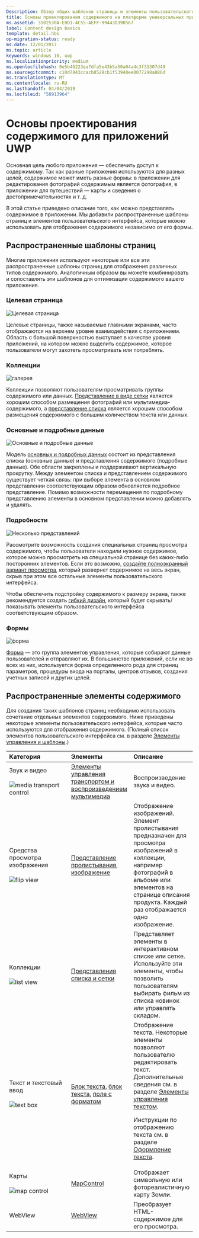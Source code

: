 ```yaml
---
Description: Обзор общих шаблонов страницы и элементы пользовательского интерфейса для отображения содержимого в приложении универсальной платформы Windows.
title: Основы проектирования содержимого на платформе универсальных приложений для Windows (UWP)
ms.assetid: 3102530A-E0D1-4C55-AEFF-99443D39D567
label: Content design basics
template: detail.hbs
op-migration-status: ready
ms.date: 12/01/2017
ms.topic: article
keywords: windows 10, uwp
ms.localizationpriority: medium
ms.openlocfilehash: 0e5b46223ea7dfa5e43b5a50a04a4c3f31307d49
ms.sourcegitcommit: c10d7843ccacb8529cb1f53948ee0077298a886d
ms.translationtype: MT
ms.contentlocale: ru-RU
ms.lasthandoff: 04/04/2019
ms.locfileid: "58913964"
---
```

# <a name="content-design-basics-for-uwp-apps"></a>Основы проектирования содержимого для приложений UWP

Основная цель любого приложения — обеспечить доступ к содержимому. Так как разные приложения используются для разных целей, содержимое может иметь разные формы: в приложении для редактирования фотографий содержимым является фотография, в приложении для путешествий — карты и сведения о достопримечательностях и т. д. 

В этой статье приведено описание того, как можно представлять содержимое в приложении. Мы добавили распространенные шаблоны страниц и элементов пользовательского интерфейса, которые можно использовать для отображения содержимого независимо от его формы.

## <a name="common-page-patterns"></a>Распространенные шаблоны страниц

Многие приложения используют некоторые или все эти распространенные шаблоны страниц для отображения различных типов содержимого. Аналогичным образом вы можете комбинировать и сопоставлять эти шаблонов для оптимизации содержимого вашего приложения.

### <a name="landing"></a>Целевая страница

![Целевая страница](images/content-basics/hero-screen.png)

Целевые страницы, также называемые главными экранами, часто отображаются на верхнем уровне взаимодействия с приложением. Область с большой поверхностью выступает в качестве уровня приложений, на котором можно выделить содержимое, которое пользователи могут захотеть просматривать или потреблять.

### <a name="collections"></a>Коллекции

![галерея](images/content-basics/gridview.png)

Коллекции позволяют пользователям просматривать группы содержимого или данных. [Представление в виде сетки](../controls-and-patterns/item-templates-gridview.md) является хорошим способом размещения фотографий или мультимедиа-содержимого, а [представление списка](../controls-and-patterns/item-templates-listview.md) является хорошим способом размещения содержимого с большим количеством текста или данных.


### <a name="masterdetail"></a>Основные и подробные данные

![Основные и подробные данные](images/content-basics/master-detail.png)

Модель [основных и подробных данных](../controls-and-patterns/master-details.md) состоит из представления списка (основные данные) и представления содержимого (подробные данные). Обе области закреплены и поддерживают вертикальную прокрутку. Между элементом списка и представлением содержимого существует четкая связь: при выборе элемента в основном представлении соответствующим образом обновляется подробное представление. Помимо возможности перемещения по подробному представлению элементы в основном представлении можно добавлять и удалять.

### <a name="details"></a>Подробности

![Несколько представлений](images/multi-view.png)

Рассмотрите возможность создания специальных страниц просмотра содержимого, чтобы пользователи находили нужное содержимое, которое можно просмотреть на специальной странице без каких-либо посторонних элементов. Если это возможно, [создайте полноэкранный вариант просмотра](../layout/show-multiple-views.md), который развернет содержимое на весь экран, скрыв при этом все остальные элементы пользовательского интерфейса. 

Чтобы обеспечить подстройку содержимого к размеру экрана, также рекомендуется создать [гибкий дизайн](design-and-ui-intro.md), который будет скрывать/показывать элементы пользовательского интерфейса соответствующим образом.

### <a name="forms"></a>Формы
![форма](images/content-basics/forms.png)

[Форма](../controls-and-patterns/forms.md) — это группа элементов управления, которые собирают данные пользователей и отправляют их. В большинстве приложений, если не во всех из них, используется форма определенного рода для страниц параметров, процедуры входа на порталы, центров отзывов, создания учетных записей и других целей. 

## <a name="common-content-elements"></a>Распространенные элементы содержимого

Для создания таких шаблонов страниц необходимо использовать сочетание отдельных элементов содержимого. Ниже приведены некоторые элементы пользовательского интерфейса, которые часто используются для отображения содержимого. (Полный список элементов пользовательского интерфейса см. в разделе [Элементы управления и шаблоны](../controls-and-patterns/index.md).)

<div class="mx-responsive-img">
<table>
<colgroup>
<col width="33%" />
<col width="33%" />
<col width="33%" />
</colgroup>
<thead>
<tr class="header">
<th align="left">Категория</th>
<th align="left">Элементы</th>
<th align="left">Описание</th>
</tr>
</thead>
<tbody>
<tr class="odd">
<td align="left">Звук и видео<br/><br/>
    <img src="images/content-basics/media-transport.png" alt="media transport control" /></td>
<td align="left"><a href="../controls-and-patterns/media-playback.md">Элементы управления транспортом и воспроизведением мультимедиа</a></td>
<td align="left">Воспроизведение звука и видео.</td>
</tr>
<tr class="even">
<td align="left">Средства просмотра изображения<br/><br/>
    <img src="images/content-basics/flipview.jpg" alt="flip view" /></td>
<td align="left"><a href="../controls-and-patterns/flipview.md">Представление пролистывания</a>, <a href="../controls-and-patterns/images-imagebrushes.md">изображение</a></td>
<td align="left">Отображение изображений. Элемент пролистывания предназначен для просмотра изображений в коллекции, например фотографий в альбоме или элементов на странице описания продукта. Каждый раз отображается одно изображение.</td>
</tr>
<tr class="odd">
<td align="left">Коллекции <br/><br/>
    <img src="images/content-basics/listview.png" alt="list view" /></td>
<td align="left"><a href="../controls-and-patterns/lists.md">Представления списка и сетки</a></td>
<td align="left">Представляет элементы в интерактивном списке или сетке. Используйте эти элементы, чтобы позволить пользователям выбирать фильм из списка новинок или управлять складом.</td>
</tr>
<tr class="even">
<td align="left">Текст и текстовый ввод <br/><br/>
    <img src="images/content-basics/textbox.png" alt="text box" /></td>
<td align="left"><p><a href="../controls-and-patterns/text-block.md">Блок текста</a>, <a href="../controls-and-patterns/text-box.md">блок текста</a>, <a href="../controls-and-patterns/rich-edit-box.md">поле с форматом</a></p>
</td>
<td align="left">Отображение текста. Некоторые элементы позволяют пользователю редактировать текст. Дополнительные сведения см. в разделе <a href="../controls-and-patterns/text-controls.md">Элементы управления текстом</a>.
<p>Инструкции по отображению текста см. в разделе <a href="../style/typography.md">Оформление текста</a>.</p>
</td>
</tr>
<tr class="odd">
<td align="left">Карты<br/><br/>
    <img src="images/content-basics/mapcontrol.png" alt="map control" /></td>
<td align="left"><a href="../../maps-and-location/display-maps.md">MapControl</a></td>
<td align="left">Отображает символьную или фотореалистичную карту Земли.</td>
</tr>
<tr class="even">
<td align="left">WebView</td>
<td align="left"><a href="../controls-and-patterns/web-view.md">WebView</a></td>
<td align="left">Преобразует HTML-содержимое для его просмотра.</td>
</tr>
</tbody>
</table>
</div>
